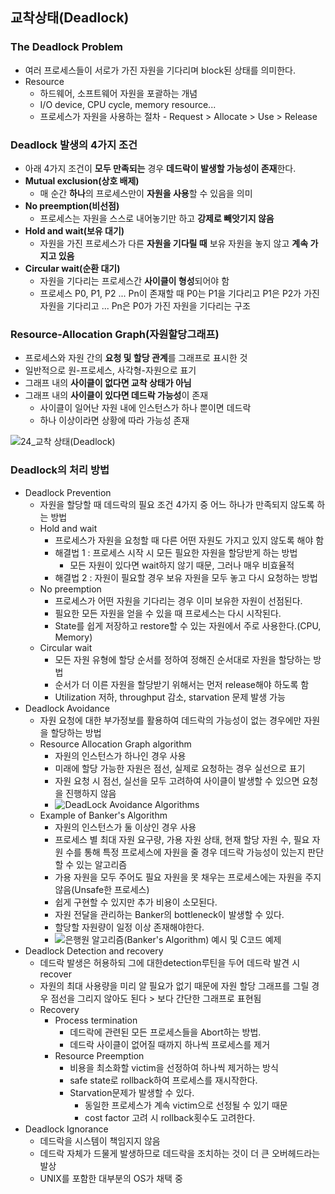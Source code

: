 ## 교착상태(Deadlock)

### The Deadlock Problem

- 여러 프로세스들이 서로가 가진 자원을 기다리며 block된 상태를 의미한다.
- Resource
  - 하드웨어, 소프트웨어 자원을 포괄하는 개념
  - I/O device, CPU cycle, memory resource...
  - 프로세스가 자원을 사용하는 절차 - Request > Allocate > Use > Release

### Deadlock 발생의 4가지 조건

- 아래 4가지 조건이 **모두 만족되는** 경우 **데드락이 발생할 가능성이 존재**한다.
- **Mutual exclusion(상호 배제)**
  - 매 순간 **하나**의 프로세스만이 **자원을 사용**할 수 있음을 의미
- **No preemption(비선점)**
  - 프로세스는 자원을 스스로 내어놓기만 하고 **강제로 빼앗기지 않음**
- **Hold and wait(보유 대기)**
  - 자원을 가진 프로세스가 다른 **자원을 기다릴 때** 보유 자원을 놓지 않고 **계속 가지고 있음**
- **Circular wait(순환 대기)**
  - 자원을 기다리는 프로세스간 **사이클이 형성**되어야 함
  - 프로세스 P0, P1, P2 ... Pn이 존재할 때 P0는 P1을 기다리고 P1은 P2가 가진 자원을 기다리고 ... Pn은 P0가 가진 자원을 기다리는 구조

### Resource-Allocation Graph(자원할당그래프)

+ 프로세스와 자원 간의 **요청 및 할당 관계**를 그래프로 표시한 것
+ 일반적으로 원-프로세스, 사각형-자원으로 표기
+ 그래프 내의 **사이클이 없다면 교착 상태가 아님**
+ 그래프 내의 **사이클이 있다면 데드락 가능성**이 존재
  + 사이클이 일어난 자원 내에 인스턴스가 하나 뿐이면 데드락
  + 하나 이상이라면 상황에 따라 가능성 존재

![24_교착 상태(Deadlock)](https://t1.daumcdn.net/cfile/tistory/2619FE3B55A7363F2A)

### Deadlock의 처리 방법

- Deadlock Prevention
  - 자원을 할당할 때 데드락의 필요 조건 4가지 중 어느 하나가 만족되지 않도록 하는 방법
  - Hold and wait
    - 프로세스가 자원을 요청할 때 다른 어떤 자원도 가지고 있지 않도록 해야 함
    - 해결법 1 : 프로세스 시작 시 모든 필요한 자원을 할당받게 하는 방법
      - 모든 자원이 있다면 wait하지 않기 때문, 그러나 매우 비효율적
    - 해결법 2 : 자원이 필요할 경우 보유 자원을 모두 놓고 다시 요청하는 방법
  - No preemption
    - 프로세스가 어떤 자원을 기다리는 경우 이미 보유한 자원이 선점된다.
    - 필요한 모든 자원을 얻을 수 있을 때 프로세스는 다시 시작된다.
    - State를 쉽게 저장하고 restore할 수 있는 자원에서 주로 사용한다.(CPU, Memory)
  - Circular wait
    - 모든 자원 유형에 할당 순서를 정하여 정해진 순서대로 자원을 할당하는 방법
    - 순서가 더 이른 자원을 할당받기 위해서는 먼저 release해야 하도록 함
    - Utilization 저하, throughput 감소, starvation 문제 발생 가능
- Deadlock Avoidance
  - 자원 요청에 대한 부가정보를 활용하여 데드락의 가능성이 없는 경우에만 자원을 할당하는 방법
  - Resource Allocation Graph algorithm
    - 자원의 인스턴스가 하나인 경우 사용
    - 미래에 할당 가능한 자원은 점선, 실제로 요청하는 경우 실선으로 표기
    - 자원 요청 시 점선, 실선을 모두 고려하여 사이클이 발생할 수 있으면 요청을 진행하지 않음
    - ![DeadLock Avoidance Algorithms](https://t1.daumcdn.net/cfile/tistory/235C63445757A84332)
  - Example of Banker's Algorithm
    - 자원의 인스턴스가 둘 이상인 경우 사용
    - 프로세스 별 최대 자원 요구량, 가용 자원 상태, 현재 할당 자원 수, 필요 자원 수를 통해 특정 프로세스에 자원을 줄 경우 데드락 가능성이 있는지 판단할 수 있는 알고리즘
    - 가용 자원을 모두 주어도 필요 자원을 못 채우는 프로세스에는 자원을 주지 않음(Unsafe한 프로세스)
    - 쉽게 구현할 수 있지만 추가 비용이 소모된다. 
    - 자원 전달을 관리하는 Banker의 bottleneck이 발생할 수 있다.
    - 할당할 자원량이 일정 이상 존재해야한다.
    - ![은행원 알고리즘(Banker's Algorithm) 예시 및 C코드 예제](https://img1.daumcdn.net/thumb/R800x0/?scode=mtistory2&fname=https%3A%2F%2Ft1.daumcdn.net%2Fcfile%2Ftistory%2F22335B495741D2870C)
- Deadlock Detection and recovery
  - 데드락 발생은 허용하되 그에 대한detection루틴을 두어 데드락 발견 시 recover
  - 자원의 최대 사용량을 미리 알 필요가 없기 때문에 자원 할당 그래프를 그릴 경우 점선을 그리지 않아도 된다 > 보다 간단한 그래프로 표현됨
  - Recovery
    - Process termination
      - 데드락에 관련된 모든 프로세스들을 Abort하는 방법.
      - 데드락 사이클이 없어질 때까지 하나씩 프로세스를 제거
    - Resource Preemption
      - 비용을 최소화할 victim을 선정하여 하나씩 제거하는 방식
      - safe state로 rollback하여 프로세스를 재시작한다.
      - Starvation문제가 발생할 수 있다.
        - 동일한 프로세스가 계속 victim으로 선정될 수 있기 때문
        - cost factor 고려 시 rollback횟수도 고려한다.
- Deadlock Ignorance
  - 데드락을 시스템이 책임지지 않음
  - 데드락 자체가 드물게 발생하므로 데드락을 조치하는 것이 더 큰 오버헤드라는 발상
  - UNIX를 포함한 대부분의 OS가 채택 중